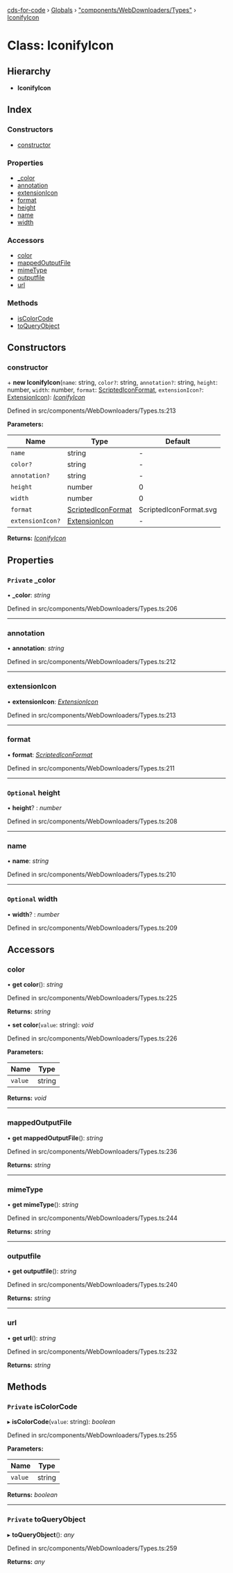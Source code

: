 [cds-for-code](../README.md) › [Globals](../globals.md) › ["components/WebDownloaders/Types"](../modules/_components_webdownloaders_types_.md) › [IconifyIcon](_components_webdownloaders_types_.iconifyicon.md)

# Class: IconifyIcon

## Hierarchy

* **IconifyIcon**

## Index

### Constructors

* [constructor](_components_webdownloaders_types_.iconifyicon.md#constructor)

### Properties

* [_color](_components_webdownloaders_types_.iconifyicon.md#private-_color)
* [annotation](_components_webdownloaders_types_.iconifyicon.md#annotation)
* [extensionIcon](_components_webdownloaders_types_.iconifyicon.md#extensionicon)
* [format](_components_webdownloaders_types_.iconifyicon.md#format)
* [height](_components_webdownloaders_types_.iconifyicon.md#optional-height)
* [name](_components_webdownloaders_types_.iconifyicon.md#name)
* [width](_components_webdownloaders_types_.iconifyicon.md#optional-width)

### Accessors

* [color](_components_webdownloaders_types_.iconifyicon.md#color)
* [mappedOutputFile](_components_webdownloaders_types_.iconifyicon.md#mappedoutputfile)
* [mimeType](_components_webdownloaders_types_.iconifyicon.md#mimetype)
* [outputfile](_components_webdownloaders_types_.iconifyicon.md#outputfile)
* [url](_components_webdownloaders_types_.iconifyicon.md#url)

### Methods

* [isColorCode](_components_webdownloaders_types_.iconifyicon.md#private-iscolorcode)
* [toQueryObject](_components_webdownloaders_types_.iconifyicon.md#private-toqueryobject)

## Constructors

###  constructor

\+ **new IconifyIcon**(`name`: string, `color?`: string, `annotation?`: string, `height`: number, `width`: number, `format`: [ScriptedIconFormat](../enums/_components_webdownloaders_types_.scriptediconformat.md), `extensionIcon?`: [ExtensionIcon](../modules/_components_webdownloaders_types_.md#extensionicon)): *[IconifyIcon](_components_webdownloaders_types_.iconifyicon.md)*

Defined in src/components/WebDownloaders/Types.ts:213

**Parameters:**

Name | Type | Default |
------ | ------ | ------ |
`name` | string | - |
`color?` | string | - |
`annotation?` | string | - |
`height` | number | 0 |
`width` | number | 0 |
`format` | [ScriptedIconFormat](../enums/_components_webdownloaders_types_.scriptediconformat.md) | ScriptedIconFormat.svg |
`extensionIcon?` | [ExtensionIcon](../modules/_components_webdownloaders_types_.md#extensionicon) | - |

**Returns:** *[IconifyIcon](_components_webdownloaders_types_.iconifyicon.md)*

## Properties

### `Private` _color

• **_color**: *string*

Defined in src/components/WebDownloaders/Types.ts:206

___

###  annotation

• **annotation**: *string*

Defined in src/components/WebDownloaders/Types.ts:212

___

###  extensionIcon

• **extensionIcon**: *[ExtensionIcon](../modules/_components_webdownloaders_types_.md#extensionicon)*

Defined in src/components/WebDownloaders/Types.ts:213

___

###  format

• **format**: *[ScriptedIconFormat](../enums/_components_webdownloaders_types_.scriptediconformat.md)*

Defined in src/components/WebDownloaders/Types.ts:211

___

### `Optional` height

• **height**? : *number*

Defined in src/components/WebDownloaders/Types.ts:208

___

###  name

• **name**: *string*

Defined in src/components/WebDownloaders/Types.ts:210

___

### `Optional` width

• **width**? : *number*

Defined in src/components/WebDownloaders/Types.ts:209

## Accessors

###  color

• **get color**(): *string*

Defined in src/components/WebDownloaders/Types.ts:225

**Returns:** *string*

• **set color**(`value`: string): *void*

Defined in src/components/WebDownloaders/Types.ts:226

**Parameters:**

Name | Type |
------ | ------ |
`value` | string |

**Returns:** *void*

___

###  mappedOutputFile

• **get mappedOutputFile**(): *string*

Defined in src/components/WebDownloaders/Types.ts:236

**Returns:** *string*

___

###  mimeType

• **get mimeType**(): *string*

Defined in src/components/WebDownloaders/Types.ts:244

**Returns:** *string*

___

###  outputfile

• **get outputfile**(): *string*

Defined in src/components/WebDownloaders/Types.ts:240

**Returns:** *string*

___

###  url

• **get url**(): *string*

Defined in src/components/WebDownloaders/Types.ts:232

**Returns:** *string*

## Methods

### `Private` isColorCode

▸ **isColorCode**(`value`: string): *boolean*

Defined in src/components/WebDownloaders/Types.ts:255

**Parameters:**

Name | Type |
------ | ------ |
`value` | string |

**Returns:** *boolean*

___

### `Private` toQueryObject

▸ **toQueryObject**(): *any*

Defined in src/components/WebDownloaders/Types.ts:259

**Returns:** *any*
